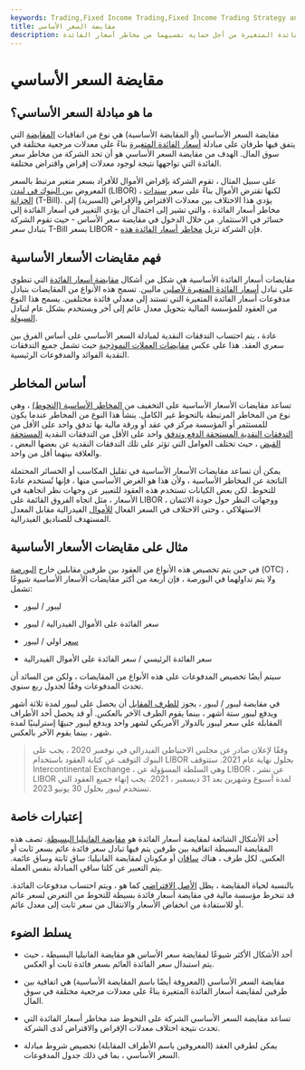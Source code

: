 ```yaml
---
keywords: Trading,Fixed Income Trading,Fixed Income Trading Strategy and Education,Strategy and Education
title: مقايضة السعر الأساسي
description: مقايضة أسعار الفائدة الأساسية هي نوع من الاتفاق يقوم فيه طرفان بمبادلة أسعار الفائدة المتغيرة من أجل حماية نفسيهما من مخاطر أسعار الفائدة.
---
```


# مقايضة السعر الأساسي
## ما هو مبادلة السعر الأساسي؟

مقايضة السعر الأساسي (أو المقايضة الأساسية) هي نوع من اتفاقيات [المقايضة](/swap) التي يتفق فيها طرفان على مبادلة [أسعار الفائدة المتغيرة](/variableinterestrate) بناءً على معدلات مرجعية مختلفة في سوق المال. الهدف من مقايضة السعر الأساسي هو أن تحد الشركة من مخاطر سعر الفائدة التي تواجهها نتيجة لوجود معدلات إقراض واقتراض مختلفة.

على سبيل المثال ، تقوم الشركة بإقراض الأموال للأفراد بسعر متغير مرتبط بالسعر المعروض [بين البنوك في لندن](/libor) (LIBOR) ، لكنها تقترض الأموال بناءً على سعر [سندات الخزانة](/treasurybill) (T-Bill). يؤدي هذا الاختلاف بين معدلات الاقتراض والإقراض (السبريد) إلى مخاطر أسعار الفائدة ، والتي تشير إلى احتمال أن يؤدي التغيير في أسعار الفائدة إلى خسائر في الاستثمار. من خلال الدخول في مقايضة سعر الأساس - حيث تقوم الشركة بتبادل سعر T-Bill بسعر LIBOR - فإن الشركة تزيل [مخاطر أسعار الفائدة هذه](/interestraterisk).

## فهم مقايضات الأسعار الأساسية

مقايضات أسعار الفائدة الأساسية هي شكل من أشكال [مقايضة أسعار الفائدة](/interestrateswap) التي تنطوي على تبادل [أسعار الفائدة المتغيرة لأصلين](/floatinginterestrate) ماليين. تسمح هذه الأنواع من المقايضات بتبادل مدفوعات أسعار الفائدة المتغيرة التي تستند إلى معدلي فائدة مختلفين. يسمح هذا النوع من العقود للمؤسسة المالية بتحويل معدل عائم إلى آخر ويستخدم بشكل عام لتبادل [السيولة](/liquidity).

عادة ، يتم احتساب التدفقات النقدية لمبادلة السعر الأساسي على أساس الفرق بين سعري العقد. هذا على عكس [مقايضات العملات النموذجية](/currencyswap) حيث تشمل جميع التدفقات النقدية الفوائد والمدفوعات الرئيسية.

## أساس المخاطر

تساعد مقايضات الأسعار الأساسية على التخفيف من [المخاطر الأساسية (التحوط)](/basisrisk) ، وهي نوع من المخاطر المرتبطة بالتحوط غير الكامل. ينشأ هذا النوع من المخاطر عندما يكون للمستثمر أو المؤسسة مركز في عقد أو ورقة مالية بها تدفق واحد على الأقل من [التدفقات النقدية المستحقة الدفع وتدفق](/cashflow) واحد على الأقل من التدفقات النقدية [المستحقة القبض](/receivables) ، حيث تختلف العوامل التي تؤثر على تلك التدفقات النقدية عن بعضها البعض ، والعلاقة بينهما أقل من واحد.

يمكن أن تساعد مقايضات الأسعار الأساسية في تقليل المكاسب أو الخسائر المحتملة الناتجة عن المخاطر الأساسية ، ولأن هذا هو الغرض الأساسي منها ، فإنها تُستخدم عادةً للتحوط. لكن بعض الكيانات تستخدم هذه العقود للتعبير عن وجهات نظر اتجاهية في الأسعار ، مثل اتجاه الفروق القائمة على LIBOR ، ووجهات النظر حول جودة الائتمان الاستهلاكي ، وحتى الاختلاف في السعر الفعال [للأموال](/federalfunds) الفيدرالية مقابل المعدل المستهدف للصناديق الفيدرالية.

## مثال على مقايضات الأسعار الأساسية

في حين يتم تخصيص هذه الأنواع من العقود بين طرفين مقابلين خارج [البورصة](/otc) (OTC) ، ولا يتم تداولهما في البورصة ، فإن أربعة من أكثر مقايضات الأسعار الأساسية شيوعًا تشمل:

- ليبور / ليبور

- سعر الفائدة على الأموال الفيدرالية / ليبور

- [سعر](/primerate) اولي / ليبور

- سعر الفائدة الرئيسي / سعر الفائدة على الأموال الفيدرالية

سيتم أيضًا تخصيص المدفوعات على هذه الأنواع من المقايضات ، ولكن من السائد أن تحدث المدفوعات وفقًا لجدول ربع سنوي.

في مقايضة ليبور / ليبور ، يجوز [للطرف المقابل](/counterparty) أن يحصل على ليبور لمدة ثلاثة أشهر ويدفع ليبور ستة أشهر ، بينما يقوم الطرف الآخر بالعكس. أو قد يحصل أحد الأطراف المقابلة على سعر ليبور بالدولار الأمريكي لشهر واحد ويدفع ليبور جنيهًا إسترلينيًا لمدة شهر ، بينما يقوم الآخر بالعكس.

> وفقًا لإعلان صادر عن مجلس الاحتياطي الفيدرالي في نوفمبر 2020 ، يجب على البنوك التوقف عن كتابة العقود باستخدام LIBOR بحلول نهاية عام 2021. ستتوقف Intercontinental Exchange ، وهي السلطة المسؤولة عن LIBOR ، عن نشر LIBOR لمدة أسبوع وشهرين بعد 31 ديسمبر ، 2021. يجب إنهاء جميع العقود التي تستخدم ليبور بحلول 30 يونيو 2023.

>

## إعتبارات خاصة

أحد الأشكال الشائعة لمقايضة أسعار الفائدة هو [مقايضة الفانيليا البسيطة](/plain-vanilla-swap). تصف هذه المقايضة البسيطة اتفاقية بين طرفين يتم فيها تبادل سعر فائدة عائم بسعر ثابت أو العكس. لكل طرف ، هناك [ساقان](/leg) أو مكونان لمقايضة الفانيليا: ساق ثابتة وساق عائمة. يتم التعبير عن كلتا ساقي المبادلة بنفس العملة.

بالنسبة لحياة المقايضة ، يظل [الأصل الافتراضي](/notionalprincipalamount) كما هو ، ويتم احتساب مدفوعات الفائدة. قد تنخرط مؤسسة مالية في مقايضة أسعار فائدة بسيطة للتحوط من التعرض لسعر عائم أو للاستفادة من انخفاض الأسعار والانتقال من سعر ثابت إلى معدل عائم.

## يسلط الضوء

- أحد الأشكال الأكثر شيوعًا لمقايضة سعر الأساس هو مقايضة الفانيليا البسيطة ، حيث يتم استبدال سعر الفائدة العائم بسعر فائدة ثابت أو العكس.

- مقايضة السعر الأساسي (المعروفة أيضًا باسم المقايضة الأساسية) هي اتفاقية بين طرفين لمقايضة أسعار الفائدة المتغيرة بناءً على معدلات مرجعية مختلفة في سوق المال.

- تساعد مقايضة السعر الأساسي الشركة على التحوط ضد مخاطر أسعار الفائدة التي تحدث نتيجة اختلاف معدلات الإقراض والاقتراض لدى الشركة.

- يمكن لطرفي العقد (المعروفين باسم الأطراف المقابلة) تخصيص شروط مبادلة السعر الأساسي ، بما في ذلك جدول المدفوعات.

